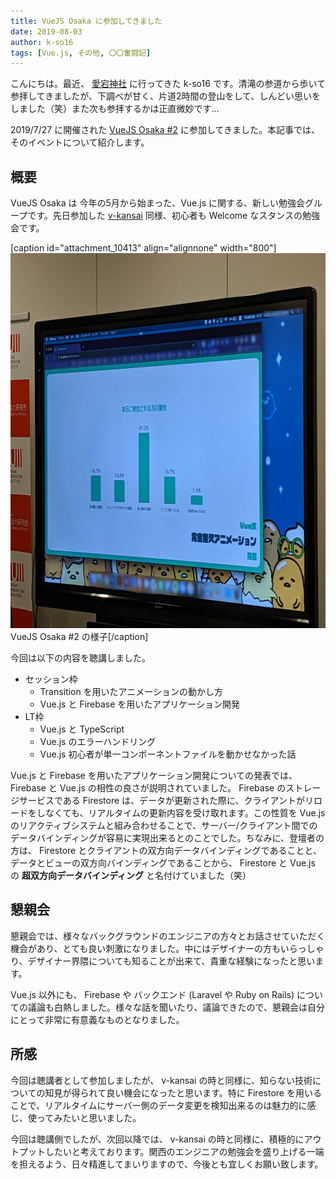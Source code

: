 ```yaml
---
title: VueJS Osaka に参加してきました
date: 2019-08-03
author: k-so16
tags: [Vue.js, その他, 〇〇奮闘記]
---
```


こんにちは。最近、 [愛宕神社](http://atagojinjya.jp/) に行ってきた k-so16 です。清滝の参道から歩いて参拝してきましたが、下調べが甘く、片道2時間の登山をして、しんどい思いをしました（笑）また次も参拝するかは正直微妙です...

2019/7/27 に開催された [VueJS Osaka #2](https://vuejs-osaka.connpass.com/event/136805/) に参加してきました。本記事では、そのイベントについて紹介します。

## 概要
VueJS Osaka は 今年の5月から始まった、Vue.js に関する、新しい勉強会グループです。先日参加した [v-kansai](https://vuekansai.connpass.com/) 同様、初心者も Welcome なスタンスの勉強会です。

[caption id="attachment_10413" align="alignnone" width="800"]<img src="images/vuejs-osaka-2-1.jpg" alt="" width="800" height="600" class="size-full wp-image-10413" /> VueJS Osaka #2 の様子[/caption]

今回は以下の内容を聴講しました。

- セッション枠
    - Transition を用いたアニメーションの動かし方
    - Vue.js と Firebase を用いたアプリケーション開発
- LT枠
    - Vue.js と TypeScript
    - Vue.js のエラーハンドリング
    - Vue.js 初心者が単一コンポーネントファイルを動かせなかった話

Vue.js と Firebase を用いたアプリケーション開発についての発表では、Firebase と Vue.js の相性の良さが説明されていました。 Firebase のストレージサービスである Firestore は、データが更新された際に、クライアントがリロードをしなくても、リアルタイムの更新内容を受け取れます。この性質を Vue.js のリアクティブシステムと組み合わせることで、サーバー/クライアント間でのデータバインディングが容易に実現出来るとのことでした。ちなみに、登壇者の方は、 Firestore とクライアントの双方向データバインディングであることと、 データとビューの双方向バインディングであることから、 Firestore と Vue.js の **超双方向データバインディング** と名付けていました（笑）


## 懇親会
懇親会では、様々なバックグラウンドのエンジニアの方々とお話させていただく機会があり、とても良い刺激になりました。中にはデザイナーの方もいらっしゃり、デザイナー界隈についても知ることが出来て、貴重な経験になったと思います。

Vue.js 以外にも、 Firebase や バックエンド (Laravel や Ruby on Rails) についての議論も白熱しました。様々な話を聞いたり、議論できたので、懇親会は自分にとって非常に有意義なものとなりました。


## 所感
今回は聴講者として参加しましたが、 v-kansai の時と同様に、知らない技術についての知見が得られて良い機会になったと思います。特に Firestore を用いることで、リアルタイムにサーバー側のデータ変更を検知出来るのは魅力的に感じ、使ってみたいと思いました。

今回は聴講側でしたが、次回以降では、 v-kansai の時と同様に、積極的にアウトプットしたいと考えております。関西のエンジニアの勉強会を盛り上げる一端を担えるよう、日々精進してまいりますので、今後とも宜しくお願い致します。